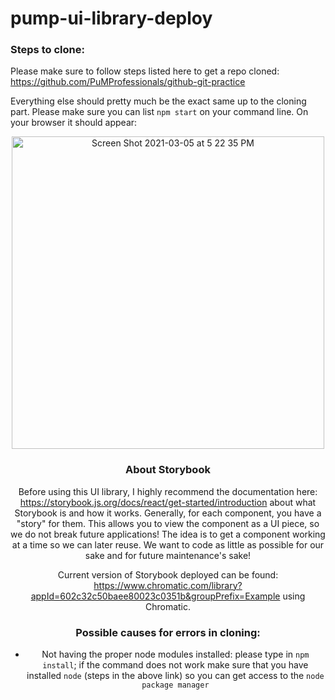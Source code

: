 # pump-ui-library-deploy

### Steps to clone: 
Please make sure to follow steps listed here to get a repo cloned: https://github.com/PuMProfessionals/github-git-practice

Everything else should pretty much be the exact same up to the cloning part. Please make sure you can list `npm start` on your command line. On your browser it should appear:
<div align="center">
  <div align="center">
  <img width="500" alt="Screen Shot 2021-03-05 at 5 22 35 PM" src="https://user-images.githubusercontent.com/62865150/110180240-691ed100-7dd7-11eb-863f-ee390841a9b0.png">
    
### About Storybook
Before using this UI library, I highly recommend the documentation here: https://storybook.js.org/docs/react/get-started/introduction about what Storybook is and how it works. Generally, for each component, you have a "story" for them. This allows you to view the component as a UI piece, so we do not break future applications! The idea is to get a component working at a time so we can later reuse. We want to code as little as possible for our sake and for future maintenance's sake!

Current version of Storybook deployed can be found: https://www.chromatic.com/library?appId=602c32c50baee80023c0351b&groupPrefix=Example using Chromatic.

### Possible causes for errors in cloning:
- Not having the proper node modules installed: please type in `npm install`; if the command does not work make sure that you have installed `node` (steps in the above link) so you can get access to the `node package manager`
